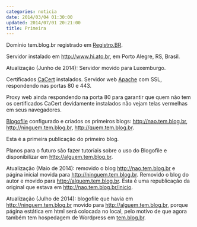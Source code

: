 ```yaml
---
categories: noticia
date: 2014/03/04 01:30:00
updated: 2014/07/01 20:21:00
title: Primeira
---
```

Domínio tem.blog.br registrado em [Registro.BR](http://registro.br).

Servidor instalado em <http://www.hi.ato.br>, em Porto Alegre, RS, Brasil.

Atualização (Junho de 2014): Servidor movido para Luxemburgo.

Certificados [CaCert](https://cacert.org) instalados. Servidor web [Apache](https://httpd.apache.org/) com SSL, respondendo nas portas 80 e 443.

Proxy web ainda respondendo na porta 80 para garantir que quem não tem os certificados CaCert devidamente instalados não vejam telas vermelhas em seus navegadores.

[Blogofile](http://blogofile.com) configurado e criados os primeiros blogs: <http://nao.tem.blog.br>, <http://ninguem.tem.blog.br>, <http://quem.tem.blog.br>.

Esta é a primeira publicação do primeiro blog.

Planos para o futuro são fazer tutoriais sobre o uso do Blogofile e disponibilizar em <http://alguem.tem.blog.br>.

Atualização (Maio de 2014): removido o blog <http://nao.tem.blog.br> e página inicial movida para <http://ninguem.tem.blog.br>. Removido o blog do autor e movido para <http://alguem.tem.blog.br>. Esta é uma republicação da original que estava em <http://nao.tem.blog.br/inicio>.

Atualização (Julho de 2014): blogofile que havia em <http://ninguem.tem.blog.br> movido para <http://alguem.tem.blog.br>, porque página estática em html será colocada no local, pelo motivo de que agora também tem hospedagem de Wordpress em [tem.blog.br](http://tem.blog.br).
